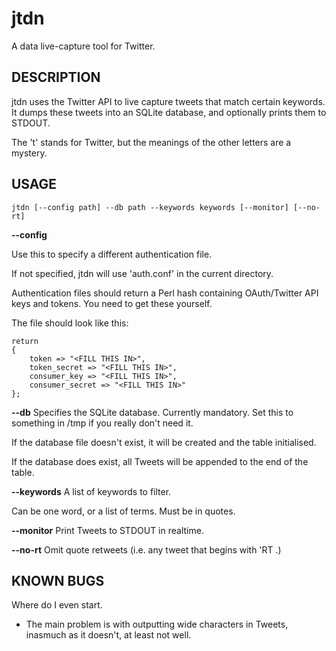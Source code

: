 
jtdn
==============
A data live-capture tool for Twitter.

DESCRIPTION
--------------

jtdn uses the Twitter API to live capture tweets that match certain keywords. It dumps these tweets into an SQLite database, and optionally prints them to STDOUT.

The 't' stands for Twitter, but the meanings of the other letters are a mystery.

USAGE
--------------

	jtdn [--config path] --db path --keywords keywords [--monitor] [--no-rt]

**--config**

Use this to specify a different authentication file.

If not specified, jtdn will use 'auth.conf' in the current directory.

Authentication files should return a Perl hash containing OAuth/Twitter API keys and tokens. You need to get these yourself.

The file should look like this:

	return
	{
		token => "<FILL THIS IN>",
		token_secret => "<FILL THIS IN>",
		consumer_key => "<FILL THIS IN>",
		consumer_secret => "<FILL THIS IN>"
	};

**--db**
Specifies the SQLite database. Currently mandatory. Set this to something in /tmp if you really don't need it.

If the database file doesn't exist, it will be created and the table initialised.

If the database does exist, all Tweets will be appended to the end of the table.

**--keywords**
A list of keywords to filter.

Can be one word, or a list of terms. Must be in quotes.

**--monitor**
Print Tweets to STDOUT in realtime.

**--no-rt**
Omit quote retweets (i.e. any tweet that begins with 'RT .)

KNOWN BUGS
--------------
Where do I even start.

- The main problem is with outputting wide characters in Tweets, inasmuch as it doesn't, at least not well.

